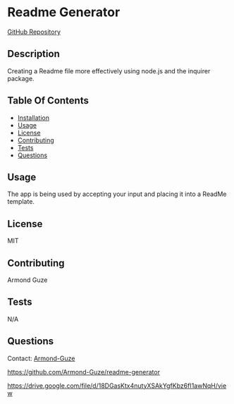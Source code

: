 # Readme Generator

[GitHub Repository](https://github.com/Armond-Guze/)

## Description

Creating a Readme file more effectively using node.js and the inquirer package.

## Table Of Contents

- [Installation](#installation)
- [Usage](#usage)
- [License](#license)
- [Contributing](#contributing)
- [Tests](#tests)
- [Questions](#questions)

## Usage

The app is being used by accepting your input and placing it into a ReadMe template.

## License

MIT

## Contributing

Armond Guze

## Tests

N/A

## Questions

Contact: [Armond-Guze](https://github.com/Armond-Guze)

https://github.com/Armond-Guze/readme-generator

https://drive.google.com/file/d/18DGasKtx4nutyXSAkYgfKbz6fI1awNqH/view
